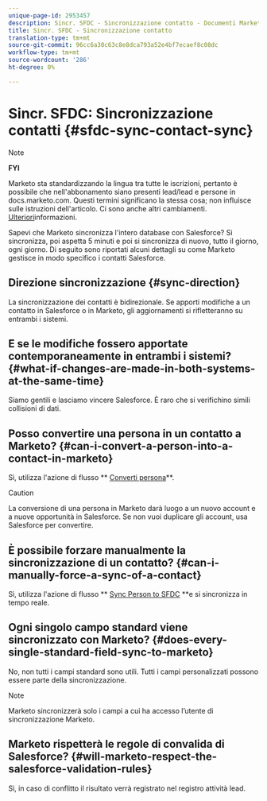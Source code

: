 ```yaml
---
unique-page-id: 2953457
description: Sincr. SFDC - Sincronizzazione contatto - Documenti Marketo - Documentazione del prodotto
title: Sincr. SFDC - Sincronizzazione contatto
translation-type: tm+mt
source-git-commit: 96cc6a30c63c8e8dca793a52e4bf7ecaef8c08dc
workflow-type: tm+mt
source-wordcount: '286'
ht-degree: 0%

---
```



# Sincr. SFDC: Sincronizzazione contatti {#sfdc-sync-contact-sync}

>[!NOTE]
>
>**FYI**
>
>Marketo sta standardizzando la lingua tra tutte le iscrizioni, pertanto è possibile che nell&#39;abbonamento siano presenti lead/lead e persone in docs.marketo.com. Questi termini significano la stessa cosa; non influisce sulle istruzioni dell&#39;articolo. Ci sono anche altri cambiamenti. [Ulteriori](http://docs.marketo.com/display/DOCS/Updates+to+Marketo+Terminology)informazioni.

Sapevi che Marketo sincronizza l&#39;intero database con Salesforce? Si sincronizza, poi aspetta 5 minuti e poi si sincronizza di nuovo, tutto il giorno, ogni giorno. Di seguito sono riportati alcuni dettagli su come Marketo gestisce in modo specifico i contatti Salesforce.

## Direzione sincronizzazione {#sync-direction}

La sincronizzazione dei contatti è bidirezionale. Se apporti modifiche a un contatto in Salesforce o in Marketo, gli aggiornamenti si rifletteranno su entrambi i sistemi.

## E se le modifiche fossero apportate contemporaneamente in entrambi i sistemi? {#what-if-changes-are-made-in-both-systems-at-the-same-time}

Siamo gentili e lasciamo vincere Salesforce. È raro che si verifichino simili collisioni di dati.

## Posso convertire una persona in un contatto a Marketo? {#can-i-convert-a-person-into-a-contact-in-marketo}

Sì, utilizza l&#39;azione di flusso ** [Converti persona](../../../../product-docs/core-marketo-concepts/smart-campaigns/flow-actions/convert-person.md)**.

>[!CAUTION]
>
>La conversione di una persona in Marketo darà luogo a un nuovo account e a nuove opportunità in Salesforce. Se non vuoi duplicare gli account, usa Salesforce per convertire.

## È possibile forzare manualmente la sincronizzazione di un contatto? {#can-i-manually-force-a-sync-of-a-contact}

Sì, utilizza l&#39;azione di flusso ** [Sync Person to SFDC](../../../../product-docs/core-marketo-concepts/smart-campaigns/salesforce-flow-actions/sync-person-to-sfdc.md) **e si sincronizza in tempo reale.

## Ogni singolo campo standard viene sincronizzato con Marketo? {#does-every-single-standard-field-sync-to-marketo}

No, non tutti i campi standard sono utili. Tutti i campi personalizzati possono essere parte della sincronizzazione.

>[!NOTE]
>
>Marketo sincronizzerà solo i campi a cui ha accesso l’utente di sincronizzazione Marketo.

## Marketo rispetterà le regole di convalida di Salesforce? {#will-marketo-respect-the-salesforce-validation-rules}

Sì, in caso di conflitto il risultato verrà registrato nel registro attività lead.
